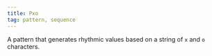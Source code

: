 ```yaml
---
title: Pxo
tag: pattern, sequence
---
```


A pattern that generates rhythmic values based on a string of `x` and `o` characters.